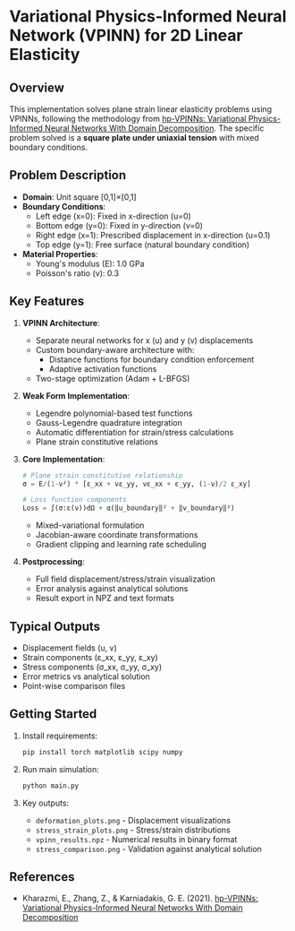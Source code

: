 # Variational Physics-Informed Neural Network (VPINN) for 2D Linear Elasticity

## Overview
This implementation solves plane strain linear elasticity problems using VPINNs, following the methodology from [hp-VPINNs: Variational Physics-Informed Neural Networks With Domain Decomposition](https://www.sciencedirect.com/science/article/pii/S0045782520307325?casa_token=ADrMPLvUAQsAAAAA:4zo2-HImi9vVf2RTt-vpI0LAf6fVTAhbDoRKZEnrLdOm1GKWw2nwa_SsjirCUCe2X02qmYVK). The specific problem solved is a **square plate under uniaxial tension** with mixed boundary conditions.

## Problem Description
- **Domain**: Unit square [0,1]×[0,1]
- **Boundary Conditions**:
  - Left edge (x=0): Fixed in x-direction (u=0)
  - Bottom edge (y=0): Fixed in y-direction (v=0)
  - Right edge (x=1): Prescribed displacement in x-direction (u=0.1)
  - Top edge (y=1): Free surface (natural boundary condition)
- **Material Properties**:
  - Young's modulus (E): 1.0 GPa
  - Poisson's ratio (ν): 0.3

## Key Features
1. **VPINN Architecture**:
   - Separate neural networks for x (u) and y (v) displacements
   - Custom boundary-aware architecture with:
     - Distance functions for boundary condition enforcement
     - Adaptive activation functions
   - Two-stage optimization (Adam + L-BFGS)

2. **Weak Form Implementation**:
   - Legendre polynomial-based test functions
   - Gauss-Legendre quadrature integration
   - Automatic differentiation for strain/stress calculations
   - Plane strain constitutive relations

3. **Core Implementation**:
   ```python
   # Plane strain constitutive relationship
   σ = E/(1-ν²) * [ε_xx + νε_yy, νε_xx + ε_yy, (1-ν)/2 ε_xy]
   
   # Loss function components
   Loss = ∫(σ:ε(ν))dΩ + α(‖u_boundary‖² + ‖v_boundary‖²)
   ```
   - Mixed-variational formulation
   - Jacobian-aware coordinate transformations
   - Gradient clipping and learning rate scheduling

4. **Postprocessing**:
   - Full field displacement/stress/strain visualization
   - Error analysis against analytical solutions
   - Result export in NPZ and text formats

## Typical Outputs
- Displacement fields (u, v)
- Strain components (ε_xx, ε_yy, ε_xy)
- Stress components (σ_xx, σ_yy, σ_xy)
- Error metrics vs analytical solution
- Point-wise comparison files

## Getting Started
1. Install requirements:
   ```bash
   pip install torch matplotlib scipy numpy
   ```

2. Run main simulation:
   ```bash
   python main.py
   ```

3. Key outputs:
   - `deformation_plots.png` - Displacement visualizations
   - `stress_strain_plots.png` - Stress/strain distributions
   - `vpinn_results.npz` - Numerical results in binary format
   - `stress_comparison.png` - Validation against analytical solution

## References
- Kharazmi, E., Zhang, Z., & Karniadakis, G. E. (2021). [hp-VPINNs: Variational Physics-Informed Neural Networks With Domain Decomposition]([https://arxiv.org/abs/2104.13865](https://www.sciencedirect.com/science/article/abs/pii/S0045782520307325?casa_token=ADrMPLvUAQsAAAAA:4zo2-HImi9vVf2RTt-vpI0LAf6fVTAhbDoRKZEnrLdOm1GKWw2nwa_SsjirCUCe2X02qmYVK))
